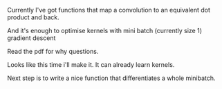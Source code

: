 Currently I've got functions that map a convolution to an equivalent dot product and back.


And it's enough to optimise kernels with mini batch (currently size 1) gradient descent


Read the pdf for why questions.


Looks like this time i'll make it. It can already learn kernels.


Next step is to write a nice function that differentiates a whole minibatch. 

